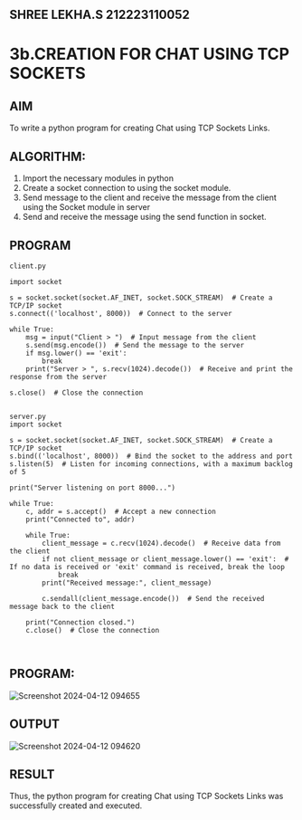 ## SHREE LEKHA.S 212223110052

# 3b.CREATION FOR CHAT USING TCP SOCKETS
## AIM
To write a python program for creating Chat using TCP Sockets Links.
## ALGORITHM:
1. Import the necessary modules in python
2. Create a socket connection to using the socket module.
3. Send message to the client and receive the message from the client using the Socket module in
 server
4. Send and receive the message using the send function in socket.

## PROGRAM
```
client.py

import socket

s = socket.socket(socket.AF_INET, socket.SOCK_STREAM)  # Create a TCP/IP socket
s.connect(('localhost', 8000))  # Connect to the server

while True:
    msg = input("Client > ")  # Input message from the client
    s.send(msg.encode())  # Send the message to the server
    if msg.lower() == 'exit':
        break
    print("Server > ", s.recv(1024).decode())  # Receive and print the response from the server

s.close()  # Close the connection


server.py
import socket

s = socket.socket(socket.AF_INET, socket.SOCK_STREAM)  # Create a TCP/IP socket
s.bind(('localhost', 8000))  # Bind the socket to the address and port
s.listen(5)  # Listen for incoming connections, with a maximum backlog of 5

print("Server listening on port 8000...")

while True:
    c, addr = s.accept()  # Accept a new connection
    print("Connected to", addr)

    while True:
        client_message = c.recv(1024).decode()  # Receive data from the client
        if not client_message or client_message.lower() == 'exit':  # If no data is received or 'exit' command is received, break the loop
            break
        print("Received message:", client_message)

        c.sendall(client_message.encode())  # Send the received message back to the client

    print("Connection closed.")
    c.close()  # Close the connection



```
## PROGRAM:
![Screenshot 2024-04-12 094655](https://github.com/SHREELEKHAS/3b_CHAT_USING_TCP_SOCKETS/assets/149768910/514b317b-6891-4d38-b6fa-ffbbe8393dcc)



## OUTPUT
![Screenshot 2024-04-12 094620](https://github.com/SHREELEKHAS/3b_CHAT_USING_TCP_SOCKETS/assets/149768910/134e7d62-3514-4fb2-a280-d80c011bdf6b)


## RESULT
Thus, the python program for creating Chat using TCP Sockets Links was successfully 
created and executed.
